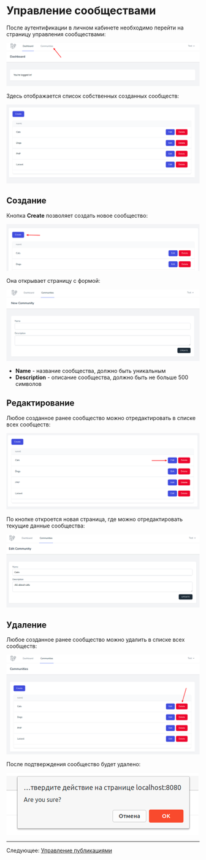 # Управление сообществами

После аутентификации в личном кабинете необходимо перейти на страницу управления сообществами:

![](001.png)

Здесь отображается список собственных созданных сообществ:

![](002.png)

## Создание

Кнопка **Create** позволяет создать новое сообщество:

![](003.png)

Она открывает страницу с формой:

![](004.png)

* **Name** - название сообщества, должно быть уникальным
* **Description** - описание сообщества, должно быть не больше 500 символов

## Редактирование

Любое созданное ранее сообщество можно отредактировать в списке всех сообществ:

![](005.png)

По кнопке откроется новая страница, где можно отредактировать текущие данные сообщества:

![](006.png)

## Удаление

Любое созданное ранее сообщество можно удалить в списке всех сообществ:

![](007.png)

После подтверждения сообщество будет удалено:

![](008.png)

---

Следующее: [Управление публикациями](../posts/README.md)


